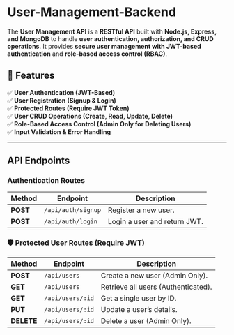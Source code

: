 # User-Management-Backend
The **User Management API** is a **RESTful API** built with **Node.js, Express, and MongoDB** to handle **user authentication, authorization, and CRUD operations**. It provides **secure user management with JWT-based authentication** and **role-based access control (RBAC)**.

## 📌 Features  
✅ **User Authentication (JWT-Based)**  
✅ **User Registration (Signup & Login)**  
✅ **Protected Routes (Require JWT Token)**  
✅ **User CRUD Operations (Create, Read, Update, Delete)**  
✅ **Role-Based Access Control (Admin Only for Deleting Users)**  
✅ **Input Validation & Error Handling**  

---

##  API Endpoints  

###  **Authentication Routes**  
| Method | Endpoint              | Description |
|--------|----------------------|-------------|
| **POST** | `/api/auth/signup`  | Register a new user. |
| **POST** | `/api/auth/login`   | Login a user and return JWT. |

### 🛡️ **Protected User Routes (Require JWT)**  
| Method | Endpoint            | Description |
|--------|--------------------|-------------|
| **POST**  | `/api/users`         | Create a new user (Admin Only). |
| **GET**   | `/api/users`         | Retrieve all users (Authenticated). |
| **GET**   | `/api/users/:id`     | Get a single user by ID. |
| **PUT**   | `/api/users/:id`     | Update a user’s details. |
| **DELETE** | `/api/users/:id`     | Delete a user (Admin Only). |
